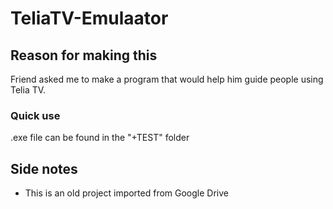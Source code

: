 # TeliaTV-Emulaator

## Reason for making this
Friend asked me to make a program that would help him 
guide people using Telia TV.

### Quick use
.exe file can be found in the "+TEST" folder

## Side notes
+ This is an old project imported from Google Drive
